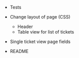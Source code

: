 
- Tests

- Change layout of page (CSS)
  - Header
  - Table view for list of tickets

- Single ticket view page fields

- README


